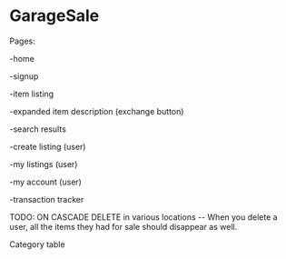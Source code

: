 # GarageSale

Pages:

  -home
  
  -signup
  
  -item listing 
  
  -expanded item description (exchange button)
  
  -search results
  
  -create listing (user)
  
  -my listings (user)
  
  -my account (user)
  
  -transaction tracker
  
TODO:
  ON CASCADE DELETE in various locations 
    -- When you delete a user, all the items they had for sale should disappear as well. 
    
  Category table
  
  